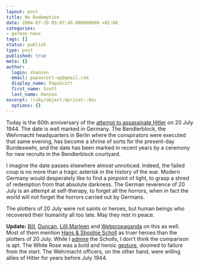 ```yaml
---
layout: post
title: No Redemption
date: 2004-07-20 05:07:49.000000000 +02:00
categories:
- german news
tags: []
status: publish
type: post
published: true
meta: {}
author:
  login: shanson
  email: papascott-wp@gmail.com
  display_name: PapaScott
  first_name: Scott
  last_name: Hanson
excerpt: !ruby/object:Hpricot::Doc
  options: {}
---
```

<p>Today is the 60th anniversary of the <a href="http://en.wikipedia.org/wiki/July_20_Plot">attempt to assassinate Hitler</a> on 20 July 1944. The date is well marked in Germany. The Bendlerblock, the Wehrmacht headquarters in Berlin where the conspirators were executed that same evening, has become a shrine of sorts for the present-day Bundeswehr, and the date has been marked in recent years by a ceremony for new recruits in the Bendlerblock courtyard.</p>
<p>I imagine the date passes elsewhere almost unnoticed. Indeed, the failed coup is no more than a tragic asterisk in the history of the war. Modern Germany would desperately like to find a pinpoint of light, to grasp a shred of redemption from that absolute darkness. The German reverence of 20 July is an attempt at self-therapy, to forget all the horrors, when in fact the world will not forget the horrors carried out by Germans.</p>
<p>The plotters of 20 July were not saints or heroes, but human beings who recovered their humanity all too late. May they rest in peace.</p>
<p><strong>Update:</strong> <a href="http://www.billspricht.net/2004_07_18_archive.html#109035536770175063">Bill</a>, <a href="http://expat-odyssey.blogspot.com/2004/07/who-were-true-german-heros.html">Duncan</a>, <a href="http://lillimarleen.blogspot.com/2004/07/july-20th-in-germany-yes-in-germany.html">Lilli Marleen</a> and <a href="http://couchblog.de/webpropaganda/article/321/">Webpropaganda</a> on this as well. Most of them mention <a href="http://en.wikipedia.org/wiki/White_Rose">Hans & Shophie Scholl</a> as truer heroes than the plotters of 20 July. While I <a href="https://www.papascott.de/archives/2003/11/07/the-greatest-germans/">admire</a> the Scholls, I don't think the comparison is apt. The White Rose was a bold and heroic <a href="https://www.papascott.de/archives/2004/07/20/no-redemption/#comment-1426">gesture</a>, doomed to failure from the start. The Wehrmacht officers, on the other hand, were willing allies of Hitler for years before July 1944.</p>
